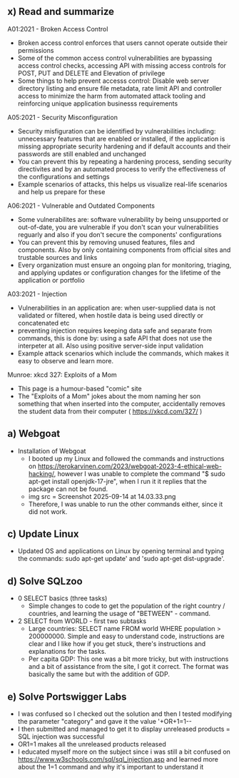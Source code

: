 ## x) Read and summarize

A01:2021 - Broken Access Control
- Broken access control enforces that users cannot operate outside their permissions
- Some of the common access control vulnerabilities are bypassing access control checks, accessing API with missing access controls for POST, PUT and DELETE and Elevation of privilege
- Some things to help prevent accesss control: Disable web server directory listing and ensure file metadata, rate limit API and controller access to minimize the harm from automated attack tooling and reinforcing unique application businesss requirements
  
A05:2021 - Security Misconfiguration
- Security misfiguration can be identified by vulnerabilities including: unnecessary features that are enabled or installed, if the application is missing appropriate security hardening and if default accounts and their passwords are still enabled and unchanged
- You can prevent this by repeating a hardening process, sending security directivites and by an automated process to verify the effectiveness of the configurations and settings
- Example scenarios of attacks, this helps us visualize real-life scenarios and help us prepare for these
  
A06:2021 - Vulnerable and Outdated Components
- Some vulnerabilites are: software vulnerability by being unsupported or out-of-date, you are vulnerable if you don't scan your vulnerabilities reguarly and also if you don't secure the components' configurations
- You can prevent this by removing unused features, files and components. Also by only containing components from official sites and trustable sources and links
- Every organization must ensure an ongoing plan for monitoring, triaging, and applying updates or configuration changes for the lifetime of the application or portfolio

A03:2021 - Injection
- Vulnerabilities in an application are: when user-supplied data is not validated or filtered, when hostile data is being used directly or concatenated etc 
- preventing injection requires keeping data safe and separate from commands, this is done by: using a safe API that does not use the interpeter at all. Also using positive server-side input validation
- Example attack scenarios which include the commands, which makes it easy to observe and learn more.

Munroe: xkcd 327: Exploits of a Mom
- This page is a humour-based "comic" site
-  The "Exploits of a Mom" jokes about the mom naming her son something that when inserted into the computer, accidentally removes the student data from their computer ( https://xkcd.com/327/ )

## a) Webgoat
- Installation of Webgoat
    - I booted up my Linux and followed the commands and instructions on https://terokarvinen.com/2023/webgoat-2023-4-ethical-web-hacking/, however I was unable to complete the command "$ sudo apt-get install openjdk-17-jre", when I run it it replies that the package can not be found.
    - img src = Screenshot 2025-09-14 at 14.03.33.png
    - Therefore, I was unable to run the other commands either, since it did not work.
      
## c) Update Linux
- Updated OS and applications on Linux by opening terminal and typing the commands: sudo apt-get update' and
'sudo apt-get dist-upgrade'.

## d) Solve SQLzoo
- 0 SELECT basics (three tasks)
  - Simple changes to code to get the population of the right country / countries, and learning the usage of "BETWEEN" - command.   
- 2 SELECT from WORLD - first two subtasks
  - Large countries: SELECT name FROM world WHERE population > 200000000. Simple and easy to understand code, instructions are clear and I like how if you get stuck, there's instructions and explanations for the tasks.
  - Per capita GDP:  This one was a bit more tricky, but with instructions and a bit of assistance from the site, I got it correct. The format was basically the same but with the addition of GDP.
 
## e) Solve Portswigger Labs
- I was confused so I checked out the solution and then I tested modifying the parameter "category" and gave it the value '+OR+1=1--
- I then submitted and managed to get it to display unreleased products = SQL injection was successful
- OR1=1 makes all the unreleased products released
- I educated myself more on the subject since i was still a bit confused on https://www.w3schools.com/sql/sql_injection.asp and learned more about the 1=1 command and why it's important to understand it
